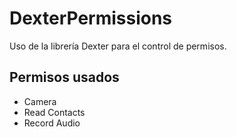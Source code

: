# DexterPermissions
Uso de la librería Dexter para el control de permisos.
## Permisos usados 
- Camera
- Read Contacts
- Record Audio
